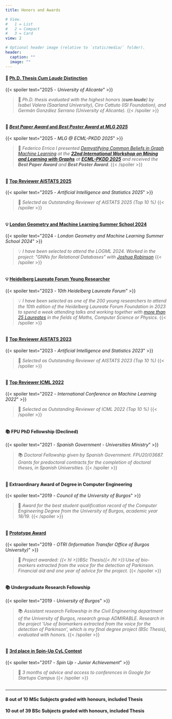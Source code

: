 ```yaml
---
title: Honors and Awards

# View.
#   1 = List
#   2 = Compact
#   3 = Card
view: 2

# Optional header image (relative to `static/media/` folder).
header:
  caption: ""
  image: ""
---
```




#### 🏅 [Ph.D. Thesis *Cum Laude* Distinction](https://ellisalicante.org/publications/arnaiz2025thesis-en/)
{{< spoiler text="2025 - *University of Alicante*" >}}
> 🏅 *Ph.D. thesis evaluated with the highest honors (**cum laude**) by Isabel Valera (Saarland University), Ciro Cattuto (ISI Foundation), and Germán González Serrano (University of Alicante).*
{{< /spoiler >}}

<div style="height:1px"></div>

#### 🏅 [*Best Paper Award* and *Best Poster Award* at *MLG 2025*](https://mlg-europe.github.io/2025/)
{{< spoiler text="2025 - *MLG @ ECML-PKDD 2025*" >}}
> 🏅 *Federico Errica I presented [*Demystifying Common Beliefs in Graph Machine Learning*](https://arxiv.org/abs/2505.15547) at the **[22nd International Workshop on Mining and Learning with Graphs](https://mlg-europe.github.io/2025/)** at **[ECML-PKDD 2025](https://ecmlpkdd.org/2025/)** and received the **Best Paper Award** and **Best Poster Award***.
{{< /spoiler >}}

<div style="height:1px"></div>

#### 🏅 [Top Reviewer AISTATS 2025](https://aistats.org/aistats2025/awards.html\#:\~:text=Adrian\%20Arnaiz\%2DRodriguez)
{{< spoiler text="2025 - *Artificial Intelligence and Statistics 2025*" >}}
> 🏅 *Selected as Outstanding Reviewer of AISTATS 2025 (Top 10 %)*
{{< /spoiler >}}

<div style="height:1px"></div>


#### 💡 [London Geometry and Machine Learning Summer School 2024](https://www.logml.ai/)
{{< spoiler text="2024 - *London Geometry and Machine Learning Summer School 2024*" >}}
> 💡 *I have been selected to attend the LOGML 2024. Worked in the project: "GNNs for Relational Databases" with [Joshua Robinson](https://uk.linkedin.com/in/joshua-robinson-0a8315131)*
{{< /spoiler >}}

<div style="height:1px"></div>


#### 💡 [Heidelberg Laureate Forum Young Researcher](https://www.heidelberg-laureate-forum.org/forum/10th-hlf-2023.html)
{{< spoiler text="2023 - *10th Heidelberg Laureate Forum*" >}}
> 💡 *I have been selected as one of the 200 young researchers to attend the 10th edition of the Heidelberg Laureate Forum Foundation in 2023 to spend a week attending talks and working together with [more than 25 Laureates](https://www.heidelberg-laureate-forum.org/forum/10th-hlf-2023/laureates-10th-hlf-2023.html) in the fields of Maths, Computer Science or Physics.*
{{< /spoiler >}}

<div style="height:1px"></div>

#### 🏅 [Top Reviewer AISTATS 2023](https://aistats.org/aistats2023/reviewers.html#:~:text=Adam%20M.%20Johansen-,Adri%C3%A1n,-Arnaiz-Rodr%C3%ADguez)
{{< spoiler text="2023 - *Artificial Intelligence and Statistics 2023*" >}}
> 🏅 *Selected as Outstanding Reviewer of AISTATS 2023 (Top 10 %)*
{{< /spoiler >}}

<div style="height:1px"></div>

#### 🏅 [Top Reviewer ICML 2022](https://icml.cc/Conferences/2022/Reviewers#:~:text=Outstanding%20Reviewers)
{{< spoiler text="2022 - *International Conference on Machine Learning 2022*" >}}
> 🏅 *Selected as Outstanding Reviewer of ICML 2022 (Top 10 %)*
{{< /spoiler >}}


<div style="height:1px"></div>

#### 📚 FPU PhD Fellowship (Declined) 
{{< spoiler text="2021 - *Spanish Government - Universities Ministry*" >}}
> 📚 *Doctoral Fellowship given by Spanish Government. FPU20/03687. Grants for predoctoral contracts for the completion of doctoral theses, in Spanish Universities.*
{{< /spoiler >}}

<div style="height:1px"></div>


#### 🏅 Extraordinary Award of Degree in Computer Engineering 
{{< spoiler text="2019 - *Council of the University of Burgos*" >}}
> 🏅 *Award for the best student qualification record of the Computer Engineering Degree from the University of Burgos, academic year 18/19.*
{{< /spoiler >}}

<div style="height:1px"></div>


#### 🏅 [Prototype Award](https://www.ubu.es/sites/default/files/articles/files/acta_seleccion_prototipos_firmada.pdf)
{{< spoiler text="2019 - *OTRI (Information Transfer Office of Burgos University)*" >}}
> 🏅 *Project awarded: {{< hl >}}BSc Thesis{{< /hl >}}:Use of bio-markers extracted from the voice for the detection of Parkinson. Financial aid and one year of advice for the project.*
{{< /spoiler >}}

<div style="height:1px"></div>


#### 📚 Undergraduate Research Fellowship 
{{< spoiler text="2019 - *University of Burgos*" >}}
> 📚 *Assistant research Fellowship in the Civil Engineering department of the University of Burgos, research group ADMIRABLE. Research in the project 'Use of biomarkers extracted from the voice for the detection of Parkinson', which is my final degree project (BSc Thesis), evaluated with honors.*
{{< /spoiler >}}


<div style="height:1px"></div>

#### 🏅 [3rd place in Spin-Up CyL Contest](https://diariodevalladolid.elmundo.es/articulo/innovadores/poli-detecta-drogas-volante/20170314112648216192.html)
{{< spoiler text="2017 - *Spin Up - Junior Achievement*" >}}
> 🏅 *3 months of advice and access to conferences in Google for Startups Campus*
{{< /spoiler >}}


<div style="height:1px"></div>

----------------

#### 8 out of 10 MSc Subjects graded with honours, included Thesis
#### 10 out of 39 BSc Subjects graded with honours, included Thesis

